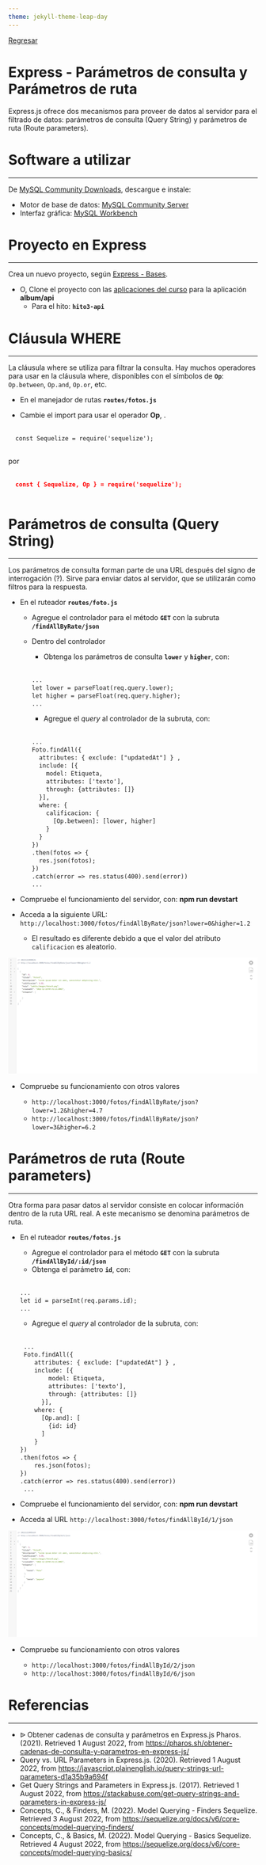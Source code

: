 ```yaml
---
theme: jekyll-theme-leap-day
---
```


[Regresar](/DAWM/)

Express - Parámetros de consulta y Parámetros de ruta
=====================================================

Express.js ofrece dos mecanismos para proveer de datos al servidor para el filtrado de datos: parámetros de consulta (Query String) y parámetros de ruta (Route parameters).


Software a utilizar
===================
* * *

De [MySQL Community Downloads](https://dev.mysql.com/downloads/), descargue e instale:
* Motor de base de datos: [MySQL Community Server](https://dev.mysql.com/downloads/mysql/)
* Interfaz gráfica: [MySQL Workbench](https://dev.mysql.com/downloads/workbench/)

Proyecto en Express
===================

* * *

Crea un nuevo proyecto, según [Express - Bases](https://dawfiec.github.io/DAWM/tutoriales/express_bases.html).

* O, Clone el proyecto con las [aplicaciones del curso](https://github.com/DAWFIEC/DAWM-apps) para la aplicación **album/api**
    - Para el hito: **`hito3-api`**

Cláusula WHERE
===============
* * *

La cláusula where se utiliza para filtrar la consulta. Hay muchos operadores para usar en la cláusula where, disponibles con el símbolos de **`Op`**: `Op.between`, `Op.and`, `Op.or`, etc.

* En el manejador de rutas **`routes/fotos.js`**
 + Cambie el import para usar el operador **Op**, .

  <pre><code>
  const Sequelize = require('sequelize');
  </code></pre>

  por

  <pre><code>
  <b style="color:red">const { Sequelize, Op } = require('sequelize');</b>
  </code></pre>


Parámetros de consulta (Query String)
=====================================
* * *

Los parámetros de consulta forman parte de una URL después del signo de interrogación (?). Sirve para enviar datos al servidor, que se utilizarán como filtros para la respuesta.

* En el ruteador **`routes/foto.js`**
  + Agregue el controlador para el método **`GET`** con la subruta **`/findAllByRate/json`**
  + Dentro del controlador
    - Obtenga los parámetros de consulta **`lower`** y **`higher`**, con:

    <pre><code>
  	...
  	let lower = parseFloat(req.query.lower);
  	let higher = parseFloat(req.query.higher);
  	...
    </code></pre>

    - Agregue el _query_ al controlador de la subruta, con:

    <pre><code>
    ...
    Foto.findAll({
      attributes: { exclude: ["updatedAt"] } ,
      include: [{
        model: Etiqueta,
        attributes: ['texto'],
        through: {attributes: []}
      }], 
      where: { 
        calificacion: { 
          [Op.between]: [lower, higher]
        }
      }
    })  
    .then(fotos => {  
      res.json(fotos);  
    })  
    .catch(error => res.status(400).send(error)) 
    ...
    </code></pre>

* Compruebe el funcionamiento del servidor, con: **npm run devstart**
* Acceda a la siguiente URL: `http://localhost:3000/fotos/findAllByRate/json?lower=0&higher=1.2`  
  - El resultado es diferente debido a que el valor del atributo `calificacion` es aleatorio. 

<p align="center">
  <img src="imagenes/fotos_byrate.png">
</p>
  

* Compruebe su funcionamiento con otros valores

  + `http://localhost:3000/fotos/findAllByRate/json?lower=1.2&higher=4.7`
  + `http://localhost:3000/fotos/findAllByRate/json?lower=3&higher=6.2`


Parámetros de ruta (Route parameters)
=====================================
* * *

Otra forma para pasar datos al servidor consiste en colocar información dentro de la ruta URL real. A este mecanismo se denomina parámetros de ruta. 

* En el ruteador **`routes/fotos.js`**
  + Agregue el controlador para el método **`GET`** con la subruta **`/findAllById/:id/json`**
  + Obtenga el parámetro **`id`**, con:

  <pre><code>
  ...
  let id = parseInt(req.params.id);
  ...
  </code></pre>

  + Agregue el _query_ al controlador de la subruta, con:

  <pre><code>
   ...
   Foto.findAll({  
      attributes: { exclude: ["updatedAt"] } ,
      include: [{
          model: Etiqueta,
          attributes: ['texto'],
          through: {attributes: []}
        }], 
      where: { 
        [Op.and]: [
          {id: id}
        ]
      }
  })  
  .then(fotos => {  
      res.json(fotos);  
  })  
  .catch(error => res.status(400).send(error)) 
   ...
  </code></pre>

* Compruebe el funcionamiento del servidor, con: **npm run devstart**
* Acceda al URL `http://localhost:3000/fotos/findAllById/1/json` 

<p align="center">
  <img src="imagenes/fotos_byid.png">
</p>

* Compruebe su funcionamiento con otros valores

  + `http://localhost:3000/fotos/findAllById/2/json`
  + `http://localhost:3000/fotos/findAllById/6/json`

Referencias 
===========

* * *

* ᐉ Obtener cadenas de consulta y parámetros en Express.js Pharos. (2021). Retrieved 1 August 2022, from https://pharos.sh/obtener-cadenas-de-consulta-y-parametros-en-express-js/
* Query vs. URL Parameters in Express.js. (2020). Retrieved 1 August 2022, from https://javascript.plainenglish.io/query-strings-url-parameters-d1a35b9a694f
* Get Query Strings and Parameters in Express.js. (2017). Retrieved 1 August 2022, from https://stackabuse.com/get-query-strings-and-parameters-in-express-js/
* Concepts, C., & Finders, M. (2022). Model Querying - Finders Sequelize. Retrieved 3 August 2022, from https://sequelize.org/docs/v6/core-concepts/model-querying-finders/
* Concepts, C., & Basics, M. (2022). Model Querying - Basics Sequelize. Retrieved 4 August 2022, from https://sequelize.org/docs/v6/core-concepts/model-querying-basics/